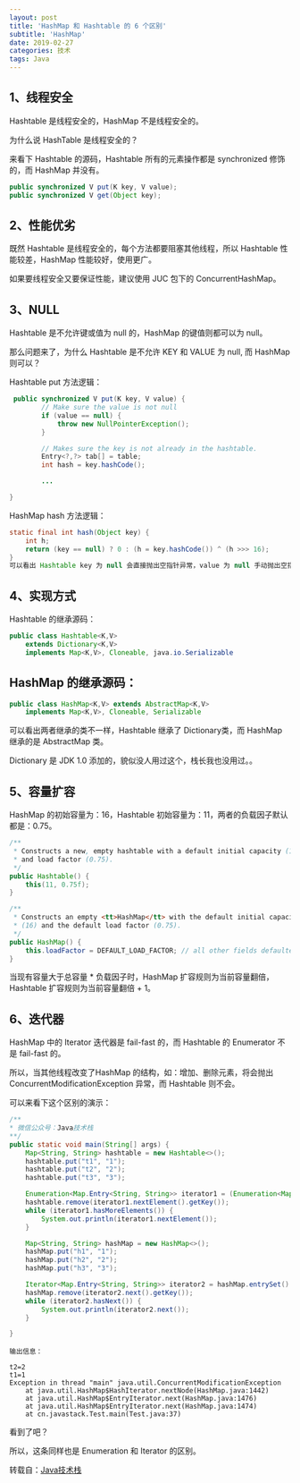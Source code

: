 ```yaml
---
layout: post
title: 'HashMap 和 Hashtable 的 6 个区别'
subtitle: 'HashMap'
date: 2019-02-27
categories: 技术
tags: Java
---
```

## 1、线程安全

Hashtable 是线程安全的，HashMap 不是线程安全的。

为什么说 HashTable 是线程安全的？

来看下 Hashtable 的源码，Hashtable 所有的元素操作都是 synchronized 修饰的，而 HashMap 并没有。

```Java
public synchronized V put(K key, V value);
public synchronized V get(Object key);
```

## 2、性能优劣

既然 Hashtable 是线程安全的，每个方法都要阻塞其他线程，所以 Hashtable 性能较差，HashMap 性能较好，使用更广。

如果要线程安全又要保证性能，建议使用 JUC 包下的 ConcurrentHashMap。

## 3、NULL

Hashtable 是不允许键或值为 null 的，HashMap 的键值则都可以为 null。

那么问题来了，为什么 Hashtable 是不允许 KEY 和 VALUE 为 null, 而 HashMap 则可以？

Hashtable put 方法逻辑：

```Java
 public synchronized V put(K key, V value) {
        // Make sure the value is not null
        if (value == null) {
            throw new NullPointerException();
        }

        // Makes sure the key is not already in the hashtable.
        Entry<?,?> tab[] = table;
        int hash = key.hashCode();

        ...

}      
```


HashMap hash 方法逻辑：

```Java
static final int hash(Object key) {
    int h;
    return (key == null) ? 0 : (h = key.hashCode()) ^ (h >>> 16);
}
可以看出 Hashtable key 为 null 会直接抛出空指针异常，value 为 null 手动抛出空指针异常，而 HashMap 的逻辑对 null 作了特殊处理。
```


## 4、实现方式

Hashtable 的继承源码：

```Java
public class Hashtable<K,V>
    extends Dictionary<K,V>
    implements Map<K,V>, Cloneable, java.io.Serializable
``` 

## HashMap 的继承源码：

```Java
public class HashMap<K,V> extends AbstractMap<K,V>
    implements Map<K,V>, Cloneable, Serializable
```

可以看出两者继承的类不一样，Hashtable 继承了 Dictionary类，而 HashMap 继承的是 AbstractMap 类。

Dictionary 是 JDK 1.0 添加的，貌似没人用过这个，栈长我也没用过。。

## 5、容量扩容

HashMap 的初始容量为：16，Hashtable 初始容量为：11，两者的负载因子默认都是：0.75。

```Java
/**
 * Constructs a new, empty hashtable with a default initial capacity (11)
 * and load factor (0.75).
 */
public Hashtable() {
    this(11, 0.75f);
}
```

```Java
/**
 * Constructs an empty <tt>HashMap</tt> with the default initial capacity
 * (16) and the default load factor (0.75).
 */
public HashMap() {
    this.loadFactor = DEFAULT_LOAD_FACTOR; // all other fields defaulted
}
```

当现有容量大于总容量 * 负载因子时，HashMap 扩容规则为当前容量翻倍，Hashtable 扩容规则为当前容量翻倍 + 1。

## 6、迭代器

HashMap 中的 Iterator 迭代器是 fail-fast 的，而 Hashtable 的 Enumerator 不是 fail-fast 的。

所以，当其他线程改变了HashMap 的结构，如：增加、删除元素，将会抛出 ConcurrentModificationException 异常，而 Hashtable 则不会。

可以来看下这个区别的演示：

```Java
/**
* 微信公众号：Java技术栈
**/
public static void main(String[] args) {
    Map<String, String> hashtable = new Hashtable<>();
    hashtable.put("t1", "1");
    hashtable.put("t2", "2");
    hashtable.put("t3", "3");

    Enumeration<Map.Entry<String, String>> iterator1 = (Enumeration<Map.Entry<String, String>>) hashtable.entrySet().iterator();
    hashtable.remove(iterator1.nextElement().getKey());
    while (iterator1.hasMoreElements()) {
        System.out.println(iterator1.nextElement());
    }

    Map<String, String> hashMap = new HashMap<>();
    hashMap.put("h1", "1");
    hashMap.put("h2", "2");
    hashMap.put("h3", "3");

    Iterator<Map.Entry<String, String>> iterator2 = hashMap.entrySet().iterator();
    hashMap.remove(iterator2.next().getKey());
    while (iterator2.hasNext()) {
        System.out.println(iterator2.next());
    }

}
``` 

```
输出信息：

t2=2
t1=1
Exception in thread "main" java.util.ConcurrentModificationException
    at java.util.HashMap$HashIterator.nextNode(HashMap.java:1442)
    at java.util.HashMap$EntryIterator.next(HashMap.java:1476)
    at java.util.HashMap$EntryIterator.next(HashMap.java:1474)
    at cn.javastack.Test.main(Test.java:37)
```

看到了吧？

所以，这条同样也是 Enumeration 和 Iterator 的区别。


转载自：[Java技术栈](https://mp.weixin.qq.com/s/nSIyS35N6KpnFCWdI43THA)